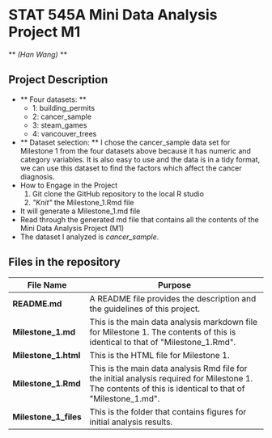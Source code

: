 # STAT 545A Mini Data Analysis Project M1 
** _(Han Wang)_ **
## Project Description
  * ** Four datasets: **
    - 1: building_permits
    - 2: cancer_sample
    - 3: steam_games
    - 4: vancouver_trees
  * ** Dataset selection: **
    I chose the cancer_sample data set for Milestone 1 from the four datasets above because it has numeric and category variables.
    It is also easy to use and the data is in a tidy format, we can use this dataset to find the factors which affect the cancer diagnosis.
  * How to Engage in the Project
       1. Git clone the GitHub repository to the local R studio
       2. _"Knit"_ the Milestone_1.Rmd file
  * It will generate a Milestone_1.md file
  * Read through the generated md file that contains all the contents of the Mini Data Analysis Project (M1)
  * The dataset I analyzed is _cancer_sample_.
## Files in the repository
File Name | Purpose
----------|---------
**README.md** | A README file provides the description and the guidelines of this project.
**Milestone_1.md** | This is the main data analysis markdown file for Milestone 1. The contents of this is identical to that of "Milestone_1.Rmd".
**Milestone_1.html** | This is the HTML file for Milestone 1.
**Milestone_1.Rmd** | This is the main data analysis Rmd file for the initial analysis required for Milestone 1. The contents of this is identical to that of "Milestone_1.md".
**Milestone_1_files** | This is the folder that contains figures for initial analysis results.



